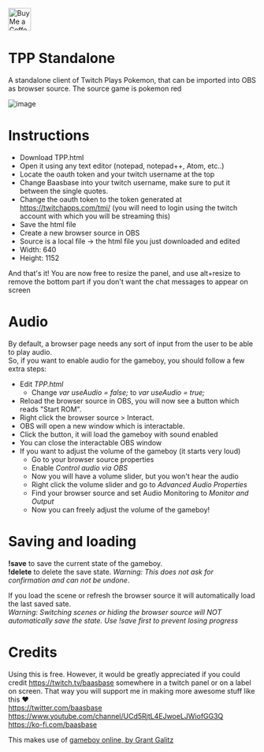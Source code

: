 <a href='https://ko-fi.com/baasbase' target='_blank'><img height='35' style='border:0px;height:46px;' src='https://az743702.vo.msecnd.net/cdn/kofi3.png?v=0' border='0' alt='Buy Me a Coffee at ko-fi.com'></a>

# TPP Standalone
A standalone client of Twitch Plays Pokemon, that can be imported into OBS as browser source. The source game is pokemon red

![image](https://user-images.githubusercontent.com/12845064/121528861-2420c100-c9fc-11eb-9a80-c057955caa25.png)

# Instructions
- Download TPP.html
- Open it using any text editor (notepad, notepad++, Atom, etc..)
- Locate the oauth token and your twitch username at the top
- Change Baasbase into your twitch username, make sure to put it between the single quotes.
- Change the oauth token to the token generated at https://twitchapps.com/tmi/ (you will need to login using the twitch account with which you will be streaming this)
- Save the html file
- Create a new browser source in OBS
- Source is a local file -> the html file you just downloaded and edited
- Width: 640
- Height: 1152

And that's it! You are now free to resize the panel, and use alt+resize to remove the bottom part if you don't want the chat messages to appear on screen

# Audio
By default, a browser page needs any sort of input from the user to be able to play audio.  
So, if you want to enable audio for the gameboy, you should follow a few extra steps:
- Edit *TPP.html*
  - Change *var useAudio = false;* to *var useAudio = true;*  
- Reload the browser source in OBS, you will now see a button which reads "Start ROM". 
- Right click the browser source > Interact.
- OBS will open a new window which is interactable.
- Click the button, it will load the gameboy with sound enabled
- You can close the interactable OBS window
- If you want to adjust the volume of the gameboy (it starts very loud)
  - Go to your browser source properties
  - Enable *Control audio via OBS*
  - Now you will have a volume slider, but you won't hear the audio
  - Right click the volume slider and go to *Advanced Audio Properties*
  - Find your browser source and set Audio Monitoring to *Monitor and Output*
  - Now you can freely adjust the volume of the gameboy!

# Saving and loading
**!save** to save the current state of the gameboy.  
**!delete** to delete the save state. *Warning: This does not ask for confirmation and can not be undone*.

If you load the scene or refresh the browser source it will automatically load the last saved sate.  
*Warning: Switching scenes or hiding the browser source will NOT automatically save the state. Use !save first to prevent losing progress*

# Credits
Using this is free. However, it would be greatly appreciated if you could credit https://twitch.tv/baasbase somewhere in a twitch panel or on a label on screen. That way you will support me in making more awesome stuff like this ❤  
https://twitter.com/baasbase  
https://www.youtube.com/channel/UCd5RjtL4EJwoeLJWiofGG3Q  
https://ko-fi.com/baasbase

This makes use of [gameboy online, by Grant Galitz](https://github.com/taisel/GameBoy-Online)
